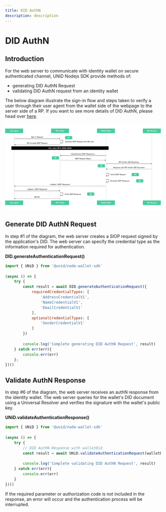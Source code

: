 ```yaml
---
title: DID AuthN
description: description
---
```


# DID AuthN

## Introduction

For the web server to communicate with identity wallet on secure authenticated channel, UNiD Nodejs SDK provide methods of:

* generating DID AuthN Request
* validating DID AuthN request from an identity wallet

The below diagram illustrate the sign-in flow and steps taken to verify a user through their user agent from the wallet side of the webpage to the server side of a RP. If you want to see more details of DID AuthN, please head over [here](../unid-platform/#unid-core).

![](../.gitbook/assets/siop.svg)

## Generate DID AuthN Request

In step \#1 of the diagram, the web server creates a SIOP request signed by the application's DID. The web server can specify the credential type as the information required for authentication.

**DID.generateAuthenticationRequest\(\)**

```javascript
import { UNiD } from '@unid/node-wallet-sdk'

(async () => {
    try {
        const result = await DID.generateAuthenticationRequest({
            requiredCredentialTypes: [
                'AddressCredentialV1',
                'NameCredentialV1',
                'EmailCredentialV1'
            ],
            optionalCredentialTypes: [
                'GenderCredentialV1'
            ]
        })
        
        console.log('Complete generating DID AuthN Request', result)
    } catch err(err){
        console.err(err)
    };
})()
```

## Validate AuthN Response

In step \#6 of the diagram, the web server receives an authN response from the identity wallet. The web server queries for the wallet's DID document using a Universal Resolver and verifies the signature with the wallet's public key.

**UNiD.validateAuthenticationResponse\(\)**

```javascript
import { UNiD } from '@unid/node-wallet-sdk'

(async () => {
    try {
        // DID AuthN Response with walletDid
        const result = await UNiD.validateAuthenticationRequest(walletDid)
        
        console.log('Complete validating DID AuthN Request', result)
    } catch err(err){
        console.err(err)
    }
})()
```

If the required parameter or authorization code is not included in the response, an error will occur and the authentication process will be interrupted.

